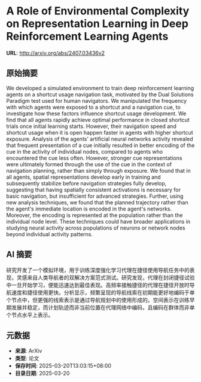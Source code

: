 # A Role of Environmental Complexity on Representation Learning in Deep Reinforcement Learning Agents

**URL**: http://arxiv.org/abs/2407.03436v2

## 原始摘要

We developed a simulated environment to train deep reinforcement learning
agents on a shortcut usage navigation task, motivated by the Dual Solutions
Paradigm test used for human navigators. We manipulated the frequency with
which agents were exposed to a shortcut and a navigation cue, to investigate
how these factors influence shortcut usage development. We find that all agents
rapidly achieve optimal performance in closed shortcut trials once initial
learning starts. However, their navigation speed and shortcut usage when it is
open happen faster in agents with higher shortcut exposure. Analysis of the
agents' artificial neural networks activity revealed that frequent presentation
of a cue initially resulted in better encoding of the cue in the activity of
individual nodes, compared to agents who encountered the cue less often.
However, stronger cue representations were ultimately formed through the use of
the cue in the context of navigation planning, rather than simply through
exposure. We found that in all agents, spatial representations develop early in
training and subsequently stabilize before navigation strategies fully develop,
suggesting that having spatially consistent activations is necessary for basic
navigation, but insufficient for advanced strategies. Further, using new
analysis techniques, we found that the planned trajectory rather than the
agent's immediate location is encoded in the agent's networks. Moreover, the
encoding is represented at the population rather than the individual node
level. These techniques could have broader applications in studying neural
activity across populations of neurons or network nodes beyond individual
activity patterns.


## AI 摘要

研究开发了一个模拟环境，用于训练深度强化学习代理在捷径使用导航任务中的表现，灵感来自人类导航者的双解决方案范式测试。研究发现，代理在封闭捷径试验中一旦开始学习，便能迅速达到最佳表现。高频率接触捷径的代理在捷径开放时导航速度和捷径使用更快。分析显示，频繁呈现的导航线索在初期能更好地编码于单个节点中，但更强的线索表示是通过导航规划中的使用形成的。空间表示在训练早期发展并稳定，而计划轨迹而非当前位置在代理网络中编码，且编码在群体而非单个节点水平上表示。

## 元数据

- **来源**: ArXiv
- **类型**: 论文
- **保存时间**: 2025-03-20T13:03:15+08:00
- **目录日期**: 2025-03-20
